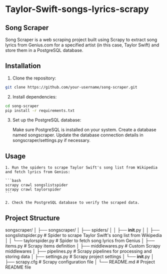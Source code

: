 # Taylor-Swift-songs-lyrics-scrapy

## Song Scraper

Song Scraper is a web scraping project built using Scrapy to extract song lyrics from Genius.com for a specified artist (in this case, Taylor Swift) and store them in a PostgreSQL database.

## Installation

1. Clone the repository:

```bash
git clone https://github.com/your-username/song-scraper.git
```

2. Install dependencies:

```bash
cd song-scraper
pip install -r requirements.txt
```

3. Set up the PostgreSQL database:

    Make sure PostgreSQL is installed on your system.
    Create a database named songscraper.
    Update the database connection details in songscraper/settings.py if necessary.

## Usage

    1. Run the spiders to scrape Taylor Swift's song list from Wikipedia and fetch lyrics from Genius:

    ```bash
    scrapy crawl songslistspider
    scrapy crawl taylorspider
    ```

    2. Check the PostgreSQL database to verify the scraped data.

## Project Structure
songscraper/
│
├── songscraper/
│   ├── spiders/
│   │   ├── __init__.py
│   │   ├── songslistspider.py   # Spider to scrape Taylor Swift's song list from Wikipedia
│   │   └── taylorspider.py      # Spider to fetch song lyrics from Genius
│   ├── items.py                 # Scrapy items definition
│   ├── middlewares.py           # Custom Scrapy middlewares
│   ├── pipelines.py             # Scrapy pipelines for processing and storing data
│   ├── settings.py              # Scrapy project settings
│   └── __init__.py
│
├── scrapy.cfg                   # Scrapy configuration file
│
└── README.md                    # Project README file
